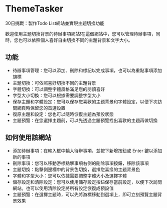 # ThemeTasker
30日挑戰：製作Todo List網站並實現主題切換功能

歡迎使用主題切換背景的待辦事項網站!在這個網站中，您可以管理待辦事項，同時，您也可以依照個人喜好自由切換不同的主題背景和文字大小。

## 功能
- 待辦事項管理：您可以添加、刪除和標記以完成事項，也可以為重點事項添加旗標
- 主題切換：可依照喜好切換不同的主題背景
- 字體切換：可以調整字體風格滿足您的閱讀喜好
- 字型大小切換：您可以根據需要調整字型大小
- 保存主題和字體設定：您可以保存您喜歡的主題背景和字體設定，以便下次訪問網頁時保留您的首選設置
- 復原主題和設定：您也可以隨時恢復主題為預設狀態
- 主題預覽：在您選擇主題前，可以先透過主題預覽找出喜歡的主題再做切換

## 如何使用該網站
- 添加待辦事項：在輸入框中輸入待辦事項，並按下新增按鈕或 Enter 鍵以添加新的事項
- 刪除事項：您可以移動游標點擊事項右側的刪除事項按鈕，移除該事項
- 主題切換：點擊側邊欄中的背景色切換，選擇您喜換的主題背景色
- 字體和字型大小：您可以依據需要調整字體大小及選擇字體
- 儲存設定和清除設定：您可以使用儲存設定按鈕保存當前設定，以便下次訪問網站。也可以使用清除設定將所有設定恢復成預設值
- 主題預覽：在選擇主題時，可以先將游標移動到選項上，即可立刻預覽主題背景效果
